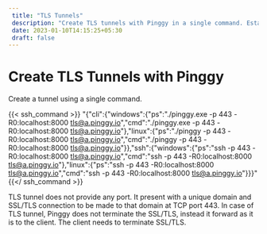 ```yaml
---
 title: "TLS Tunnels" 
 description: "Create TLS tunnels with Pinggy in a single command. Establish SSL/TLS connections to your localhost using unique domains. Follow the guide for creating TLS tunnels now."
 date: 2023-01-10T14:15:25+05:30 
 draft: false 
---
```


# Create TLS Tunnels with Pinggy

Create a tunnel using a single command.

{{< ssh_command >}}
"{\"cli\":{\"windows\":{\"ps\":\"./pinggy.exe -p 443 -R0:localhost:8000 tls@a.pinggy.io\",\"cmd\":\"./pinggy.exe -p 443 -R0:localhost:8000 tls@a.pinggy.io\"},\"linux\":{\"ps\":\"./pinggy -p 443 -R0:localhost:8000 tls@a.pinggy.io\",\"cmd\":\"./pinggy -p 443 -R0:localhost:8000 tls@a.pinggy.io\"}},\"ssh\":{\"windows\":{\"ps\":\"ssh -p 443 -R0:localhost:8000 tls@a.pinggy.io\",\"cmd\":\"ssh -p 443 -R0:localhost:8000 tls@a.pinggy.io\"},\"linux\":{\"ps\":\"ssh -p 443 -R0:localhost:8000 tls@a.pinggy.io\",\"cmd\":\"ssh -p 443 -R0:localhost:8000 tls@a.pinggy.io\"}}}"
{{</ ssh_command >}}

TLS tunnel does not provide any port. It present with a unique domain and SSL/TLS connection to be made to that domain at TCP port 443.
In case of TLS tunnel, Pinggy does not terminate the SSL/TLS, instead it forward as it is to the client. The client needs to terminate SSL/TLS.
